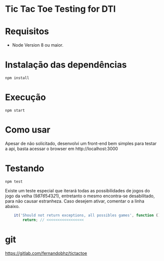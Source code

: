 # Tic Tac Toe Testing for DTI

# Requisitos
* Node Version 8 ou maior.

# Instalação das dependências
```
npm install
```

# Execução
```
npm start
```

# Como usar
Apesar de não solicitado, desenvolvi um front-end bem simples
para testar a api, basta acessar o browser em http://localhost:3000

# Testando
```
npm test
```

Existe um teste especial que iterará todas as possibilidades de jogos do jogo da velha (9*8*7*6*5*4*3*2*1), entretanto o mesmo encontra-se desabilitado, para não causar estranheza. Caso desejem ativar, comentar o a linha abaixo.

```js
	it('Should not return exceptions, all possibles games', function () {
		return; // <<<<<<<<<<<<<<<<<		
```

# git
https://gitlab.com/fernandobhz/tictactoe
